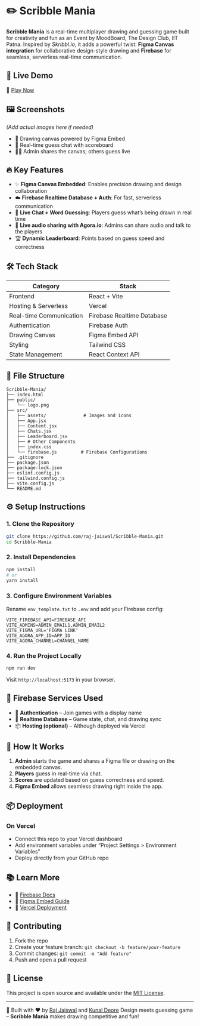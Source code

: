 
# ✏️ Scribble Mania

**Scribble Mania** is a real-time multiplayer drawing and guessing game built for creativity and fun as an Event by MoodBoard, The Design Club, IIT Patna. Inspired by *Skribbl.io*, it adds a powerful twist: **Figma Canvas integration** for collaborative design-style drawing and **Firebase** for seamless, serverless real-time communication.

## 🚀 Live Demo

🔗 [Play Now](https://scribble-mania.vercel.app)

## 🖼️ Screenshots

*(Add actual images here if needed)*

- 🎨 Drawing canvas powered by Figma Embed
- 💬 Real-time guess chat with scoreboard
- 🧑‍🎨 Admin shares the canvas; others guess live

## 🔥 Key Features

- ✨ **Figma Canvas Embedded**: Enables precision drawing and design collaboration
- ☁️ **Firebase Realtime Database + Auth**: For fast, serverless communication
- 💬 **Live Chat + Word Guessing**: Players guess what’s being drawn in real time
- 🎵 **Live audio sharing with Agora.io**: Admins can share audio and talk to the players
- 🏆 **Dynamic Leaderboard**: Points based on guess speed and correctness

## 🛠️ Tech Stack

| Category | Stack |
|---------|--------|
| Frontend | React + Vite |
| Hosting & Serverless | Vercel |
| Real-time Communication | Firebase Realtime Database |
| Authentication | Firebase Auth |
| Drawing Canvas | Figma Embed API |
| Styling | Tailwind CSS |
| State Management | React Context API |

## 📁 File Structure

```
Scribble-Mania/
├── index.html
├── public/
│   └── logo.png
├── src/
│   ├── assets/              # Images and icons
│   ├── App.jsx
│   ├── Content.jsx
│   ├── Chats.jsx
│   ├── Leaderboard.jsx
│   ├── # Other Components
│   ├── index.css
│   └── firebase.js         # Firebase Configurations
├── .gitignore
├── package.json
├── package-lock.json
├── eslint.config.js
├── tailwind.config.js
├── vite.config.js
└── README.md
```

## ⚙️ Setup Instructions

### 1. Clone the Repository

```bash
git clone https://github.com/raj-jaiswal/Scribble-Mania.git
cd Scribble-Mania
```

### 2. Install Dependencies

```bash
npm install
# or
yarn install
```

### 3. Configure Environment Variables

Rename `env_template.txt` to `.env` and add your Firebase config:

```
VITE_FIREBASE_API=FIREBASE_API
VITE_ADMINS=ADMIN_EMAIL1,ADMIN_EMAIL2
VITE_FIGMA_URL='FIGMA LINK'
VITE_AGORA_APP_ID=APP_ID
VITE_AGORA_CHANNEL=CHANNEL_NAME
```

### 4. Run the Project Locally

```bash
npm run dev
```

Visit `http://localhost:5173` in your browser.

## 🔌 Firebase Services Used

- 🔐 **Authentication** – Join games with a display name
- 🔄 **Realtime Database** – Game state, chat, and drawing sync
- 📦 **Hosting (optional)** – Although deployed via Vercel

## 🧠 How It Works

1. **Admin** starts the game and shares a Figma file or drawing on the embedded canvas.
2. **Players** guess in real-time via chat.
3. **Scores** are updated based on guess correctness and speed.
4. **Figma Embed** allows seamless drawing right inside the app.

## 📦 Deployment

### On Vercel

- Connect this repo to your Vercel dashboard
- Add environment variables under “Project Settings > Environment Variables”
- Deploy directly from your GitHub repo

## 📚 Learn More

- 🔗 [Firebase Docs](https://firebase.google.com/docs)
- 🔗 [Figma Embed Guide](https://www.figma.com/developers/embed)
- 🔗 [Vercel Deployment](https://vercel.com/docs)

## 🤝 Contributing

1. Fork the repo
2. Create your feature branch: `git checkout -b feature/your-feature`
3. Commit changes: `git commit -m "Add feature"`
4. Push and open a pull request

## 📄 License

This project is open source and available under the [MIT License](LICENSE).

---

🎨 Built with ❤️ by [Raj Jaiswal](https://github.com/raj-jaiswal) and [Kunal Deore](https://github.com/kunaldeore-04) 
Design meets guessing game – **Scribble Mania** makes drawing competitive and fun!
